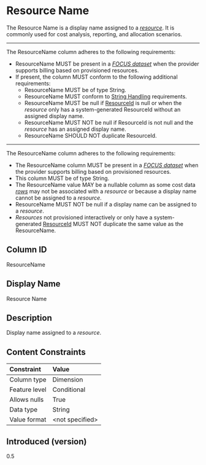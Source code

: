 # Resource Name

The Resource Name is a display name assigned to a [*resource*](#glossary:resource). It is commonly used for cost analysis, reporting, and allocation scenarios.

---
The ResourceName column adheres to the following requirements:

* ResourceName MUST be present in a [*FOCUS dataset*](#glossary:FOCUS-dataset) when the provider supports billing based on provisioned resources.
* If present, the column MUST conform to the following additional requirements:
  * ResourceName MUST be of type String.
  * ResourceName MUST conform to [String Handling](#stringhandling) requirements.
  * ResourceName MUST be null if [ResourceId](#resourceid) is null or when the *resource* only has a system-generated ResourceId without an assigned display name.
  * ResourceName MUST NOT be null if ResourceId is not null and the *resource* has an assigned display name.
  * ResourceName SHOULD NOT duplicate ResourceId.

---
The ResourceName column adheres to the following requirements:

* The ResourceName column MUST be present in a [*FOCUS dataset*](#glossary:FOCUS-dataset) when the provider supports billing based on provisioned resources.
* This column MUST be of type String.
* The ResourceName value MAY be a nullable column as some cost data [*rows*](#glossary:row) may not be associated with a *resource* or because a display name cannot be assigned to a *resource*.
* ResourceName MUST NOT be null if a display name can be assigned to a *resource*.
* *Resources* not provisioned interactively or only have a system-generated [ResourceId](#resourceid) MUST NOT duplicate the same value as the ResourceName.

## Column ID

ResourceName

## Display Name

Resource Name

## Description

Display name assigned to a *resource*.

## Content Constraints

|    Constraint   |      Value      |
|:----------------|:----------------|
| Column type     | Dimension       |
| Feature level   | Conditional     |
| Allows nulls    | True            |
| Data type       | String          |
| Value format    | \<not specified> |

## Introduced (version)

0.5
